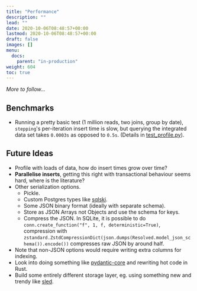 ```yaml
---
title: "Performance"
description: ""
lead: ""
date: 2020-10-06T08:48:57+00:00
lastmod: 2020-10-06T08:48:57+00:00
draft: false
images: []
menu:
  docs:
    parent: "in-production"
weight: 604
toc: true
---
```


_More to follow..._

## Benchmarks

- Running a pretty basic test (1 million reads, two joins, group by date), `stepping`'s per-iteration insert time is slow, but querying the integrated data set takes `0.0003s` as opposed to `0.5s`. (Details in [test_profile.py](https://github.com/leontrolski/stepping/blob/main/tests/run/test_profile.py)).

## Future Ideas

- Profile with loads of data, how do insert times grow over time?
- **Parallelise inserts**, getting this right with transactional behaviour seems hard, where is the literature?
- Other serialization options.
  - Pickle.
  - Custom Postgres types like [sqlski](https://github.com/leontrolski/sqlski/blob/master/sqlski/composite.py).
  - Some JSON binary format (ideally with separate schema).
  - Store as JSON Arrays not Objects and use the schema for keys.
  - Compress the JSON. In SQLite, it is possible to do `conn.create_function("f", 1, f, deterministic=True)`, compression with `zstandard.ZstdCompressionDict(json.dumps(Resolved.model_json_schema()).encode())` compresses raw JSON by around half.
- Note that non-JSON options would require writing extra columns for indexing.
- Look into doing something like [pydantic-core](https://github.com/pydantic/pydantic-core) and rewriting hot code in Rust.
- Build some entirely different storage layer, eg. using something new and trendy like [sled](https://github.com/spacejam/sled).
